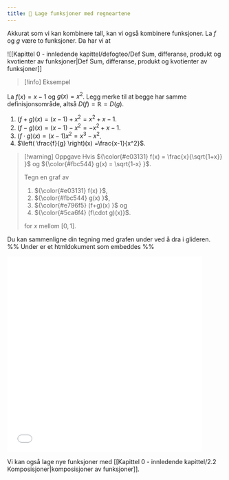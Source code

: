 ```yaml
---
title: 📄 Lage funksjoner med regneartene
---
```

Akkurat som vi kan kombinere tall, kan vi også kombinere funksjoner. La $f$ og $g$ være to funksjoner. Da har vi at

![[Kapittel 0 - innledende kapittel/defogteo/Def Sum, differanse, produkt og kvotienter av funksjoner|Def Sum, differanse, produkt og kvotienter av funksjoner]]

> [!info] Eksempel 
> 

La $f(x) =x-1$ og $g(x) = x^2$. Legg merke til at begge har samme definisjonsområde, altså $D(f) = \mathbb{R} = D(g).$

1. $(f+g)(x)=(x-1) + x^2 = x^2+x-1$.
2. $(f-g)(x) = (x-1)-x^2 = -x^2+x-1$.
3. $(f\cdot g)(x)=(x-1)x^2 =x^3-x^2$.
4. $\left( \frac{f}{g} \right)(x) =\frac{x-1}{x^2}$.


> [!warning] Oppgave 
> Hvis ${\color{#e03131} f(x) = \frac{x}{\sqrt{1+x}} }$ og ${\color{#fbc544} g(x) = \sqrt{1-x} }$.
> 
> Tegn en graf av 
> 
> 1. ${\color{#e03131} f(x) }$, 
> 2. ${\color{#fbc544} g(x) }$, 
> 3. ${\color{#e796f5} (f+g)(x) }$ og 
> 4. ${\color{#5ca6f4} (f\cdot g)(x)}$.
> 
> for $x$ mellom $[0,1]$.


Du kan sammenligne din tegning med grafen under ved å dra i glideren.
%% Under er et htmldokument som embeddes %%
<iframe src="Files\Sammensetningeravfunksjoner.html"  frameborder="0" scrolling="no" style="aspect-ratio: 1/1; width: 90%"> </iframe>

Vi kan også lage nye funksjoner med [[Kapittel 0 - innledende kapittel/2.2 Komposisjoner|komposisjoner av funksjoner]].
